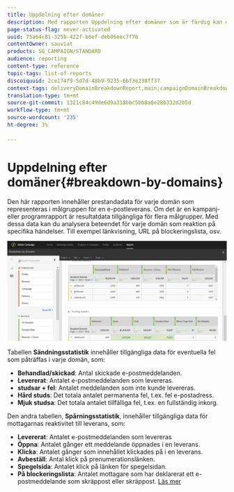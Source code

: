 ```yaml
---
title: Uppdelning efter domäner
description: Med rapporten Uppdelning efter domäner som är färdig kan du lära dig mer om prestandadata för dina leveranser beroende på var och en av kundens domäner.
page-status-flag: never-activated
uuid: 75a64c81-325b-422f-b6ef-deb06eec7f7b
contentOwner: sauviat
products: SG_CAMPAIGN/STANDARD
audience: reporting
content-type: reference
topic-tags: list-of-reports
discoiquuid: 2ce174f9-5d7d-48b9-9235-6bf3e238ff37
context-tags: deliveryDomainBreakdownReport,main;campaignDomainBreakdownReport,main;programDomainBreakdownReport,main
translation-type: tm+mt
source-git-commit: 1321c84c49de6d9a318bbc5bb8a0e28b332d2b5d
workflow-type: tm+mt
source-wordcount: '235'
ht-degree: 3%

---
```



# Uppdelning efter domäner{#breakdown-by-domains}

Den här rapporten innehåller prestandadata för varje domän som representeras i målgruppen för en e-postleverans. Om det är en kampanj- eller programrapport är resultatdata tillgängliga för flera målgrupper. Med dessa data kan du analysera beteendet för varje domän som reaktion på specifika händelser. Till exempel länkvisning, URL på blockeringslista, osv.

![](assets/delivery_reports_6.png)

Tabellen **Sändningsstatistik** innehåller tillgängliga data för eventuella fel som påträffas i varje domän, som:

* **Behandlad/skickad**: Antal skickade e-postmeddelanden.
* **Levererat**: Antalet e-postmeddelanden som levereras.
* **studsar + fel**: Antalet meddelanden som inte kunde levereras.
* **Hård studs**: Det totala antalet permanenta fel, t.ex. fel e-postadress.
* **Mjuk studsa**: Det totala antalet tillfälliga fel, t.ex. en fullständig inkorg.

Den andra tabellen, **Spårningsstatistik**, innehåller tillgängliga data för mottagarnas reaktivitet till leverans, som:

* **Levererat**: Antalet e-postmeddelanden som levereras
* **Öppna**: Antalet gånger ett meddelande öppnades i en leverans.
* **Klicka**: Antalet gånger som innehållet klickades på i en leverans.
* **Avbeställ**: Antal klick på prenumerationslänken.
* **Spegelsida**: Antalet klick på länken för spegelsidan.
* **På blockeringslista**: Antalet mottagare som har deklarerat ett e-postmeddelande som skräppost eller skräppost. [Läs mer](../../audiences/using/about-opt-in-and-opt-out-in-campaign.md)


